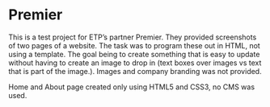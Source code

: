 # Premier

This is a test project for ETP’s partner Premier. They provided screenshots of two pages of a website. The task was to program these out in HTML, not using a template. The goal being to create something that is easy to update without having to create an image to drop in (text boxes over images vs text that is part of the image.). Images and company branding was not provided.

Home and About page created only using HTML5 and CSS3, no CMS was used.

